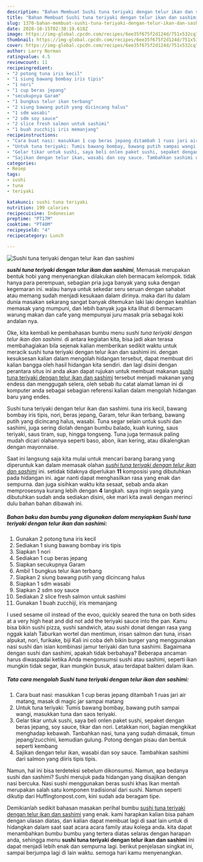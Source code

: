 ```yaml
---
description: "Bahan Membuat Sushi tuna teriyaki dengan telur ikan dan sashimi, Bisa Manjain Lidah"
title: "Bahan Membuat Sushi tuna teriyaki dengan telur ikan dan sashimi, Bisa Manjain Lidah"
slug: 1370-bahan-membuat-sushi-tuna-teriyaki-dengan-telur-ikan-dan-sashimi-bisa-manjain-lidah
date: 2020-10-15T02:38:19.618Z
image: https://img-global.cpcdn.com/recipes/6ee35f675f2d124d/751x532cq70/sushi-tuna-teriyaki-dengan-telur-ikan-dan-sashimi-foto-resep-utama.jpg
thumbnail: https://img-global.cpcdn.com/recipes/6ee35f675f2d124d/751x532cq70/sushi-tuna-teriyaki-dengan-telur-ikan-dan-sashimi-foto-resep-utama.jpg
cover: https://img-global.cpcdn.com/recipes/6ee35f675f2d124d/751x532cq70/sushi-tuna-teriyaki-dengan-telur-ikan-dan-sashimi-foto-resep-utama.jpg
author: Larry Norman
ratingvalue: 4.5
reviewcount: 11
recipeingredient:
- "2 potong tuna iris kecil"
- "1 siung bawang bombay iris tipis"
- "1 nori"
- "1 cup beras jepang"
- "secukupnya Garam"
- "1 bungkus telur ikan terbang"
- "2 siung bawang putih yang dicincang halus"
- "1 sdm wasabi"
- "2 sdm soy sauce"
- "2 slice fresh salmon untuk sashimi"
- "1 buah zucchiji iris memanjang"
recipeinstructions:
- "Cara buat nasi: masukkan 1 cup beras jepang ditambah 1 ruas jari air matang, masak di magic jar sampai matang"
- "Untuk tuna teriyaki: Tumis bawang bombay, bawang putih sampai wangi, masukkan tuna dan saos teriyaki."
- "Gelar tikar untuk sushi, saya beli onlen paket sushi, sepaket dengan beras jepang, soy sauce, tikar dan nori. Letakkan nori, bagian mengkikat menghadap kebawah. Tanbahkan nasi, tuna yang sudah dimasak, timun jepang/zucchini, kemudian gulung. Potong dengan pisau dan bentuk seperti kembang"
- "Sajikan dengan telur ikan, wasabi dan soy sauce. Tambahkan sashimi dari salmon yang diiris tipis tipis."
categories:
- Resep
tags:
- sushi
- tuna
- teriyaki

katakunci: sushi tuna teriyaki 
nutrition: 199 calories
recipecuisine: Indonesian
preptime: "PT17M"
cooktime: "PT40M"
recipeyield: "4"
recipecategory: Lunch

---
```



![Sushi tuna teriyaki dengan telur ikan dan sashimi](https://img-global.cpcdn.com/recipes/6ee35f675f2d124d/751x532cq70/sushi-tuna-teriyaki-dengan-telur-ikan-dan-sashimi-foto-resep-utama.jpg)

<b><i>sushi tuna teriyaki dengan telur ikan dan sashimi</i></b>, Memasak merupakan bentuk hobi yang menyenangkan dilakukan oleh bermacam kelompok. tidak hanya para perempuan, sebagian pria juga banyak yang suka dengan kegemaran ini. walau hanya untuk sekedar seru seruan dengan sahabat atau memang sudah menjadi kesukaan dalam dirinya. maka dari itu dalam dunia masakan sekarang sangat banyak ditemukan laki laki dengan keahlian memasak yang mumpuni, dan lebih banyak juga kita lihat di bermacam warung makan dan cafe yang mempunyai juru masak pria sebagai koki andalan nya.

Oke, kita kembali ke pembahasan bumbu menu <i>sushi tuna teriyaki dengan telur ikan dan sashimi</i>. di antara kegiatan kita, bisa jadi akan terasa membahagiakan bila sejenak kalian memberikan sedikit waktu untuk meracik sushi tuna teriyaki dengan telur ikan dan sashimi ini. dengan kesuksesan kalian dalam mengolah hidangan tersebut, dapat membuat diri kalian bangga oleh hasil hidangan kita sendiri. dan lagi disini dengan perantara situs ini anda akan dapat rujukan untuk membuat makanan <u>sushi tuna teriyaki dengan telur ikan dan sashimi</u> tersebut menjadi makanan yang endess dan menggugah selera, oleh sebab itu catat alamat laman ini di komputer anda sebagai sebagian referensi kalian dalam mengolah hidangan baru yang endes.

Sushi tuna teriyaki dengan telur ikan dan sashimi. tuna iris kecil, bawang bombay iris tipis, nori, beras jepang, Garam, telur ikan terbang, bawang putih yang dicincang halus, wasabi. Tuna segar selain untuk sushi dan sashimi, juga sering diolah dengan bumbu balado, kuah kuning, saus teriyaki, saus tiram, sup, hingga tongseng. Tuna juga termasuk paling mudah dicari olahannya seperti baso, abon, ikan kering, atau dikalengkan dengan mayonnaise.


Saat ini langsung saja kita mulai untuk mencari barang barang yang diperuntuk kan dalam memasak olahan <u><i>sushi tuna teriyaki dengan telur ikan dan sashimi</i></u> ini. setidak tidaknya diperlukan <b>11</b> komposisi yang dibutuhkan pada hidangan ini. agar nanti dapat menghasilkan rasa yang enak dan sempurna. dan juga sisihkan waktu kita sesaat, sebab anda akan memprosesnya kurang lebih dengan <b>4</b> langkah. saya ingin segala yang dibutuhkan sudah anda sediakan disini, oke mari kita awali dengan merinci dulu bahan bahan dibawah ini.

<!--inarticleads1-->

##### Bahan baku dan bumbu yang digunakan dalam menyiapkan Sushi tuna teriyaki dengan telur ikan dan sashimi:

1. Gunakan 2 potong tuna iris kecil
1. Sediakan 1 siung bawang bombay iris tipis
1. Siapkan 1 nori
1. Sediakan 1 cup beras jepang
1. Siapkan secukupnya Garam
1. Ambil 1 bungkus telur ikan terbang
1. Siapkan 2 siung bawang putih yang dicincang halus
1. Siapkan 1 sdm wasabi
1. Siapkan 2 sdm soy sauce
1. Sediakan 2 slice fresh salmon untuk sashimi
1. Gunakan 1 buah zucchiji, iris memanjang


I used sesame oil instead of the evoo, quickly seared the tuna on both sides at a very high heat and did not add the teriyaki sauce into the pan. Kamu bisa bikin sushi pizza, sushi sandwich, atau sushi donat dengan rasa yang nggak kalah Taburkan wortel dan mentimun, irisan salmon dan tuna, irisan alpukat, nori, furikake, biji Kali ini coba deh bikin burger yang menggunakan nasi sushi dan isian kombinasi jamur teriyaki dan tuna sashimi. Bagaimana dengan sushi dan sashimi, apakah tidak berbahaya? Beberapa ancaman harus diwaspadai ketika Anda mengonsumsi sushi atau sashimi, seperti ikan mungkin tidak segar, ikan mungkin busuk, atau terdapat bakteri dalam ikan. 

<!--inarticleads2-->

##### Tata cara mengolah Sushi tuna teriyaki dengan telur ikan dan sashimi:

1. Cara buat nasi: masukkan 1 cup beras jepang ditambah 1 ruas jari air matang, masak di magic jar sampai matang
1. Untuk tuna teriyaki: Tumis bawang bombay, bawang putih sampai wangi, masukkan tuna dan saos teriyaki.
1. Gelar tikar untuk sushi, saya beli onlen paket sushi, sepaket dengan beras jepang, soy sauce, tikar dan nori. Letakkan nori, bagian mengkikat menghadap kebawah. Tanbahkan nasi, tuna yang sudah dimasak, timun jepang/zucchini, kemudian gulung. Potong dengan pisau dan bentuk seperti kembang
1. Sajikan dengan telur ikan, wasabi dan soy sauce. Tambahkan sashimi dari salmon yang diiris tipis tipis.


Namun, hal ini bisa terdeteksi sebelum dikonsumsi. Namun, apa bedanya sushi dan sashimi? Sushi merujuk pada hidangan yang disajikan dengan nasi bercuka. Nasi sushi menggunakan beras sushi khas Ikan mentah merupakan salah satu komponen tradisional dari sushi. Namun seperti dikutip dari Huffingtonpost.com, kini sudah ada beragam tipe. 

Demikianlah sedikit bahasan masakan perihal bumbu <u>sushi tuna teriyaki dengan telur ikan dan sashimi</u> yang enak. kami harapkan kalian bisa paham dengan ulasan diatas, dan kalian dapat membuat lagi di saat lain untuk di hidangkan dalam saat saat acara acara family atau kolega anda. kita dapat menambahkan bumbu bumbu yang tertera diatas selaras dengan harapan anda, sehingga menu <b>sushi tuna teriyaki dengan telur ikan dan sashimi</b> ini dapat menjadi lebih enak dan sempurna lagi. berikut penjelasan singkat ini, sampai berjumpa lagi di lain waktu. semoga hari kamu menyenangkan.
